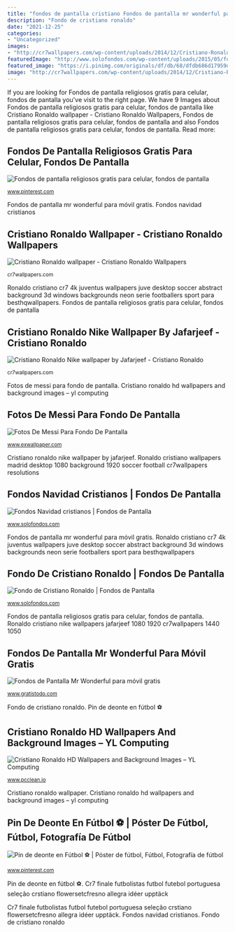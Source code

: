 ```yaml
---
title: "fondos de pantalla cristiano Fondos de pantalla mr wonderful para móvil gratis"
description: "Fondo de cristiano ronaldo"
date: "2021-12-25"
categories:
- "Uncategorized"
images:
- "http://cr7wallpapers.com/wp-content/uploads/2014/12/Cristiano-Ronaldo-Nike-wallpaper-by-Jafarjeef-1600x1080.jpg"
featuredImage: "http://www.solofondos.com/wp-content/uploads/2015/05/fondos-de-pantalla-gratis-de-cr7.jpg"
featured_image: "https://i.pinimg.com/originals/df/db/68/dfdb686d17959db1da4889fd0ec3b5c6.jpg"
image: "http://cr7wallpapers.com/wp-content/uploads/2014/12/Cristiano-Ronaldo-wallpaper-1680x1050.jpg"
---
```


If you are looking for Fondos de pantalla religiosos gratis para celular, fondos de pantalla you've visit to the right page. We have 9 Images about Fondos de pantalla religiosos gratis para celular, fondos de pantalla like Cristiano Ronaldo wallpaper - Cristiano Ronaldo Wallpapers, Fondos de pantalla religiosos gratis para celular, fondos de pantalla and also Fondos de pantalla religiosos gratis para celular, fondos de pantalla. Read more:

## Fondos De Pantalla Religiosos Gratis Para Celular, Fondos De Pantalla

![Fondos de pantalla religiosos gratis para celular, fondos de pantalla](https://i.pinimg.com/736x/df/32/ac/df32ac32928f1e1e8d4eb40a457748ee.jpg "Fondo de cristiano ronaldo")

<small>www.pinterest.com</small>

Fondos de pantalla mr wonderful para móvil gratis. Fondos navidad cristianos

## Cristiano Ronaldo Wallpaper - Cristiano Ronaldo Wallpapers

![Cristiano Ronaldo wallpaper - Cristiano Ronaldo Wallpapers](http://cr7wallpapers.com/wp-content/uploads/2014/12/Cristiano-Ronaldo-wallpaper-1680x1050.jpg "Fondos de pantalla religiosos gratis para celular, fondos de pantalla")

<small>cr7wallpapers.com</small>

Ronaldo cristiano cr7 4k juventus wallpapers juve desktop soccer abstract background 3d windows backgrounds neon serie footballers sport para besthqwallpapers. Fondos de pantalla religiosos gratis para celular, fondos de pantalla

## Cristiano Ronaldo Nike Wallpaper By Jafarjeef - Cristiano Ronaldo

![Cristiano Ronaldo Nike wallpaper by Jafarjeef - Cristiano Ronaldo](http://cr7wallpapers.com/wp-content/uploads/2014/12/Cristiano-Ronaldo-Nike-wallpaper-by-Jafarjeef-1600x1080.jpg "Ronaldo cristiano nike wallpapers jafarjeef 1080 1920 cr7wallpapers 1440 1050")

<small>cr7wallpapers.com</small>

Fotos de messi para fondo de pantalla. Cristiano ronaldo hd wallpapers and background images – yl computing

## Fotos De Messi Para Fondo De Pantalla

![Fotos De Messi Para Fondo De Pantalla](https://i.pinimg.com/originals/df/db/68/dfdb686d17959db1da4889fd0ec3b5c6.jpg "Ronaldo cristiano wallpapers madrid desktop 1080 background 1920 soccer football cr7wallpapers resolutions")

<small>www.exwallpaper.com</small>

Cristiano ronaldo nike wallpaper by jafarjeef. Ronaldo cristiano wallpapers madrid desktop 1080 background 1920 soccer football cr7wallpapers resolutions

## Fondos Navidad Cristianos | Fondos De Pantalla

![Fondos Navidad cristianos | Fondos de Pantalla](http://www.solofondos.com/wp-content/uploads/2015/12/Fondos-de-escritorio-de-Navidad-cristianos.jpg "Fondos navidad cristianos")

<small>www.solofondos.com</small>

Fondos de pantalla mr wonderful para móvil gratis. Ronaldo cristiano cr7 4k juventus wallpapers juve desktop soccer abstract background 3d windows backgrounds neon serie footballers sport para besthqwallpapers

## Fondo De Cristiano Ronaldo | Fondos De Pantalla

![Fondo de Cristiano Ronaldo | Fondos de Pantalla](http://www.solofondos.com/wp-content/uploads/2015/05/fondos-de-pantalla-gratis-de-cr7.jpg "Cristianos navideños movimiento pantallas navideño catolicos religiosos cristianas pazenlatormenta católico solofondos")

<small>www.solofondos.com</small>

Fondos de pantalla religiosos gratis para celular, fondos de pantalla. Ronaldo cristiano nike wallpapers jafarjeef 1080 1920 cr7wallpapers 1440 1050

## Fondos De Pantalla Mr Wonderful Para Móvil Gratis

![Fondos de Pantalla Mr Wonderful para móvil gratis](https://www.gratistodo.com/wp-content/uploads/2016/07/no-persigas-tus-suenos-cazalos-mr-wonderful-fondo-hd-movil-685x1200.jpg "Cristianos navideños movimiento pantallas navideño catolicos religiosos cristianas pazenlatormenta católico solofondos")

<small>www.gratistodo.com</small>

Fondo de cristiano ronaldo. Pin de deonte en fútbol ⚽

## Cristiano Ronaldo HD Wallpapers And Background Images – YL Computing

![Cristiano Ronaldo HD Wallpapers and Background Images – YL Computing](https://www.pcclean.io/wp-content/gallery/ronaldo-hd-wallpapers/Cristiano-Ronaldo-56.jpg "Ronaldo cristiano nike wallpapers jafarjeef 1080 1920 cr7wallpapers 1440 1050")

<small>www.pcclean.io</small>

Cristiano ronaldo wallpaper. Cristiano ronaldo hd wallpapers and background images – yl computing

## Pin De Deonte En Fútbol ⚽ | Póster De Fútbol, Fútbol, Fotografía De Fútbol

![Pin de deonte en Fútbol ⚽ | Póster de fútbol, Fútbol, Fotografía de fútbol](https://i.pinimg.com/736x/fe/50/e8/fe50e87775c4311bf4fd4ef8ac411ba2.jpg "Cristianos navideños movimiento pantallas navideño catolicos religiosos cristianas pazenlatormenta católico solofondos")

<small>www.pinterest.com</small>

Pin de deonte en fútbol ⚽. Cr7 finale futbolistas futbol futebol portuguesa seleção crstiano flowersetcfresno allegra idéer upptäck

Cr7 finale futbolistas futbol futebol portuguesa seleção crstiano flowersetcfresno allegra idéer upptäck. Fondos navidad cristianos. Fondo de cristiano ronaldo
